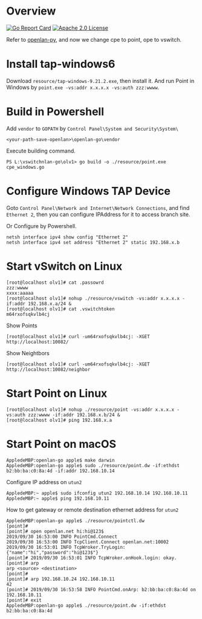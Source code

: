 # Overview 

[![Go Report Card](https://goreportcard.com/badge/github.com/lightstar-dev/openlan-go)](https://goreportcard.com/report/lightstar-dev/openlan-go)
[![Apache 2.0 License](https://img.shields.io/badge/License-Apache%202.0-blue.svg)](LICENSE)

Refer to [openlan-py](https://github.com/danieldin95/openlan-py), and now we change cpe to point, ope to vswitch.

# Install tap-windows6

Download `resource/tap-windows-9.21.2.exe`, then install it. And run Point in Windows by `point.exe -vs:addr x.x.x.x -vs:auth zzz:wwww`. 

# Build in Powershell

Add `vendor` to `GOPATH` by `Control Panel\System and Security\System\`

    <your-path-save-openlan>\openlan-go\vendor

Execute building command.

    PS L:\vswitchnlan-go\olv1> go build -o ./resource/point.exe cpe_windows.go

# Configure Windows TAP Device

Goto `Control Panel\Network and Internet\Network Connections`, and find `Ethernet 2`, then you can configure IPAddress for it to access branch site. 

Or Configure by Powershell.

    netsh interface ipv4 show config "Ethernet 2"
    netsh interface ipv4 set address "Ethernet 2" static 192.168.x.b

# Start vSwitch on Linux

    [root@localhost olv1]# cat .passowrd
    zzz:wwww
    xxxx:aaaaa
    [root@localhost olv1]# nohup ./resource/vswitch -vs:addr x.x.x.x -if:addr 192.168.x.a/24 &
    [root@localhost olv1]# cat .vswitchtoken
    m64rxofsqkvlb4cj
    
Show Points

    [root@localhost olv1]# curl -um64rxofsqkvlb4cj: -XGET http://localhost:10082/

Show Neightbors

    [root@localhost olv1]# curl -um64rxofsqkvlb4cj: -XGET http://localhost:10082/neighbor

# Start Point on Linux

    [root@localhost olv1]# nohup ./resource/point -vs:addr x.x.x.x -vs:auth zzz:wwww -if:addr 192.168.x.b/24 &
    [root@localhost olv1]# ping 192.168.x.a
    
# Start Point on macOS

    AppledeMBP:openlan-go apple$ make darwin
    AppledeMBP:openlan-go apple$ sudo ./resource/point.dw -if:ethdst b2:bb:ba:c0:8a:4d -if:addr 192.168.10.14

Configure IP address on `utun2`
    
    AppledeMBP:~ apple$ sudo ifconfig utun2 192.168.10.14 192.168.10.11
    AppledeMBP:~ apple$ ping 192.168.10.11
    
How to get gateway or remote destination ethernet address for `utun2`

    AppledeMBP:openlan-go apple$ ./resource/pointctl.dw 
    [point]# 
    [point]# open openlan.net hi:hi@123$
    2019/09/30 16:53:00 INFO PointCmd.Connect
    2019/09/30 16:53:00 INFO TcpClient.Connect openlan.net:10002
    2019/09/30 16:53:01 INFO TcpWroker.TryLogin: {"name":"hi","password":"hi@123$"}
    [point]# 2019/09/30 16:53:01 INFO TcpWroker.onHook.login: okay.
    [point]# arp
    arp <source> <destination>
    [point]# 
    [point]# arp 192.168.10.24 192.168.10.11
    42
    [point]# 2019/09/30 16:53:58 INFO PointCmd.onArp: b2:bb:ba:c0:8a:4d on 192.168.10.11
    [point]# exit
    AppledeMBP:openlan-go apple$ ./resource/point.dw -if:ethdst b2:bb:ba:c0:8a:4d
    
